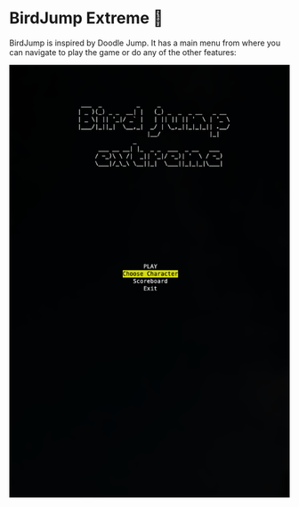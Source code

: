 # BirdJump Extreme 🦅

BirdJump is inspired by Doodle Jump. It has a main menu from where you can navigate to play the game or do any of the other features:

![Main Menu](./images/Main_menu.png)
